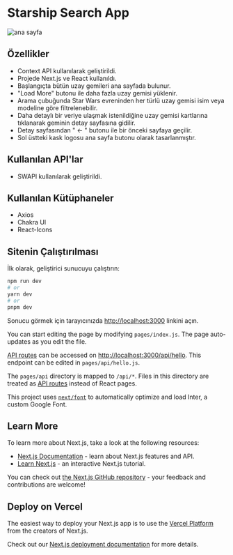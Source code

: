 # Starship Search App

![ana sayfa](https://user-images.githubusercontent.com/99799385/235220164-24d366f0-9316-481f-9899-32f0a6319a70.png)


## Özellikler

+ Context API kullanılarak geliştirildi.
+ Projede Next.js ve React kullanıldı.
+ Başlangıçta bütün uzay gemileri ana sayfada bulunur.
+ "Load More" butonu ile daha fazla uzay gemisi yüklenir.
+ Arama çubuğunda Star Wars evreninden her türlü uzay gemisi isim veya modeline göre filtrelenebilir.
+ Daha detaylı bir veriye ulaşmak istenildiğine uzay gemisi kartlarına tıklanarak geminin detay sayfasına gidilir.
+ Detay sayfasından " <- " butonu ile bir önceki sayfaya geçilir.
+ Sol üstteki kask logosu ana sayfa butonu olarak tasarlanmıştır.

## Kullanılan API'lar

+ SWAPI kullanılarak geliştirildi.

## Kullanılan Kütüphaneler

+ Axios
+ Chakra UI
+ React-Icons

## Sitenin Çalıştırılması

İlk olarak, geliştirici sunucuyu çalıştırın:

```bash
npm run dev
# or
yarn dev
# or
pnpm dev
```

Sonucu görmek için tarayıcınızda [http://localhost:3000](http://localhost:3000) linkini açın.

You can start editing the page by modifying `pages/index.js`. The page auto-updates as you edit the file.

[API routes](https://nextjs.org/docs/api-routes/introduction) can be accessed on [http://localhost:3000/api/hello](http://localhost:3000/api/hello). This endpoint can be edited in `pages/api/hello.js`.

The `pages/api` directory is mapped to `/api/*`. Files in this directory are treated as [API routes](https://nextjs.org/docs/api-routes/introduction) instead of React pages.

This project uses [`next/font`](https://nextjs.org/docs/basic-features/font-optimization) to automatically optimize and load Inter, a custom Google Font.

## Learn More

To learn more about Next.js, take a look at the following resources:

- [Next.js Documentation](https://nextjs.org/docs) - learn about Next.js features and API.
- [Learn Next.js](https://nextjs.org/learn) - an interactive Next.js tutorial.

You can check out [the Next.js GitHub repository](https://github.com/vercel/next.js/) - your feedback and contributions are welcome!

## Deploy on Vercel

The easiest way to deploy your Next.js app is to use the [Vercel Platform](https://vercel.com/new?utm_medium=default-template&filter=next.js&utm_source=create-next-app&utm_campaign=create-next-app-readme) from the creators of Next.js.

Check out our [Next.js deployment documentation](https://nextjs.org/docs/deployment) for more details.
